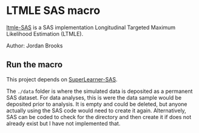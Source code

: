 # LTMLE SAS macro

[ltmle-SAS](https://github.com/BerkeleyBiostats/ltmle-SAS) is a SAS implementation Longitudinal Targeted Maximum Likelihood Estimation (LTMLE).

Author: Jordan Brooks


## Run the macro

This project depends on [SuperLearner-SAS](https://github.com/BerkeleyBiostats/SuperLearner-SAS).

The `./data` folder is where the simulated data is deposited as a permanent SAS dataset. For data analyses, this is were the data sample would be deposited prior to analysis. It is empty and could be deleted, but anyone actually using the SAS code would need to create it again. Alternatively, SAS can be coded to check for the directory and then create it if does not already exist but I have not implemented that.